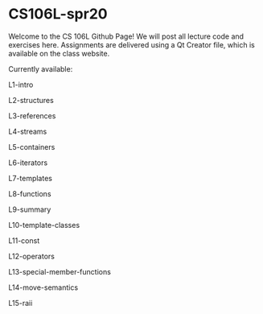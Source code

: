 # CS106L-spr20

Welcome to the CS 106L Github Page!
We will post all lecture code and exercises here. 
Assignments are delivered using a Qt Creator file, which 
is available on the class website.

Currently available:

L1-intro

L2-structures

L3-references

L4-streams

L5-containers

L6-iterators

L7-templates

L8-functions

L9-summary

L10-template-classes

L11-const

L12-operators

L13-special-member-functions

L14-move-semantics

L15-raii
